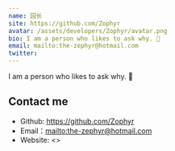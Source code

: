 ```yaml
---
name: 园长
site: https://github.com/Zophyr
avatar: /assets/developers/Zophyr/avatar.png
bio: I am a person who likes to ask why. 🎯
email: mailto:the-zephyr@hotmail.com
twitter: 
---
```


I am a person who likes to ask why. 🎯

## Contact me

- Github: <https://github.com/Zophyr>
- Email：<mailto:the-zephyr@hotmail.com>
- Website: <>
  